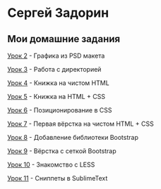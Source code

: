 # Сергей Задорин
## Мои домашние задания

[Урок 2](zadorinserj.github.io/lesson_2/) - Графика из PSD макета


[Урок 3](zadorinserj.github.io/lesson_3/) - Работа с директорией


[Урок 4](zadorinserj.github.io/lesson_4/) - Книжка на чистом HTML


[Урок 5](zadorinserj.github.io/lesson_5/) - Книжка на HTML + CSS


[Урок 6](zadorinserj/zadorinserj.github.io/tree/master/lesson_6) - Позиционирование в CSS


[Урок 7](zadorinserj.github.io/lesson_7/first_site/src/) - Первая вёрстка на чистом HTML + CSS


[Урок 8](/zadorinserj/zadorinserj.github.io/tree/master/lesson_8) - Добавление библиотеки Bootstrap


[Урок 9](zadorinserj.github.io/lesson_9/first_site/src/) - Вёрстка с сеткой Bootstrap


[Урок 10](zadorinserj.github.io/lesson_10/) - Знакомство с LESS


[Урок 11](zadorinserj.github.io/lesson_11/) - Сниппеты в SublimeText



